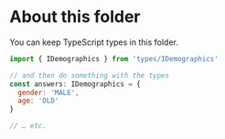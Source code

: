 # About this folder

You can keep TypeScript types in this folder.

```javascript
import { IDemographics } from 'types/IDemographics'

// and then do something with the types
const answers: IDemographics = {
  gender: 'MALE',
  age: 'OLD'
}

// … etc.
```

